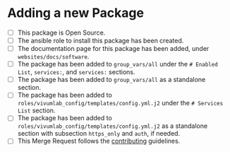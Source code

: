 # Adding a new Package

- [ ] This package is Open Source.
- [ ] The ansible role to install this package has been created.
- [ ] The documentation page for this package has been added, under `websites/docs/software`.
- [ ] The package has been added to `group_vars/all` under the `# Enabled List`, `services:`, and `services:` sections.
- [ ] The package has been added to `group_vars/all` as a standalone section.
- [ ] The package has been added to `roles/vivumlab_config/templates/config.yml.j2` under the `# Services List` section.
- [ ] The package has been added to `roles/vivumlab_config/templates/config.yml.j2` as a standalone section with subsection `https_only` and `auth`, if needed.
- [ ] This Merge Request follows the [contributing](../CONTRIBUTING.md) guidelines.
